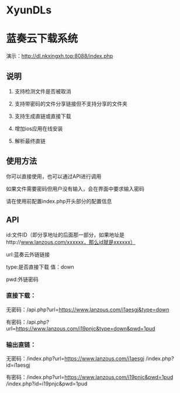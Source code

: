 # XyunDLs
# 蓝奏云下载系统

演示：http://dl.nkxingxh.top:8088/index.php

## 说明
1. 支持检测文件是否被取消

2. 支持带密码的文件分享链接但不支持分享的文件夹

3. 支持生成直链或直接下载

4. 增加ios应用在线安装

5. 解析最终直链

## 使用方法

你可以直接使用，也可以通过API进行调用

如果文件需要密码但用户没有输入，会在界面中要求输入密码

请在使用前配置index.php开头部分的配置信息

## API

id:文件ID（即分享地址的后面那一部分，如果地址是http://www.lanzous.com/xxxxxx，那么id就是xxxxxx）

url:蓝奏云外链链接

type:是否直接下载 值：down

pwd:外链密码

### 直接下载：

无密码：/api.php?url=https://www.lanzous.com/i1aesgj&type=down

有密码：/api.php?url=https://www.lanzous.com/i19pnjc&type=down&pwd=1pud


### 输出直链：

无密码：/index.php?url=https://www.lanzous.com/i1aesgj
       /index.php?id=i1aesgj

有密码：/index.php?url=https://www.lanzous.com/i19pnjc&pwd=1pud
       /index.php?id=i19pnjc&pwd=1pud

